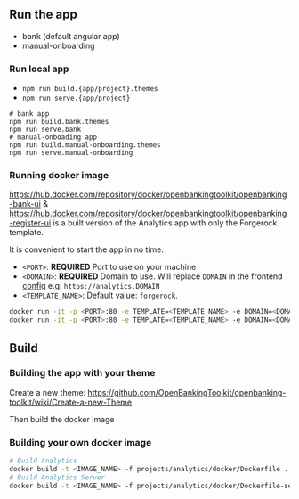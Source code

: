 ## Run the app
- bank (default angular app)
- manual-onboarding
### Run local app
- `npm run build.{app/project}.themes`
- `npm run serve.{app/project}`
```shell
# bank app
npm run build.bank.themes
npm run serve.bank
# manual-onboading app
npm run build.manual-onboarding.themes
npm run serve.manual-onboarding
```
### Running docker image

<https://hub.docker.com/repository/docker/openbankingtoolkit/openbanking-bank-ui> & <https://hub.docker.com/repository/docker/openbankingtoolkit/openbanking-register-ui> is a built version of the Analytics app with only the Forgerock template.

It is convenient to start the app in no time.

- `<PORT>`: **REQUIRED** Port to use on your machine
- `<DOMAIN>`: **REQUIRED** Domain to use. Will replace `DOMAIN` in the frontend [config](./forgerock-openbanking-ui/projects/analytics/docker/deployment-settings.js) e.g: `https://analytics.DOMAIN`
- `<TEMPLATE_NAME>`: Default value: `forgerock`.

```bash
docker run -it -p <PORT>:80 -e TEMPLATE=<TEMPLATE_NAME> -e DOMAIN=<DOMAIN> openbankingtoolkit/openbanking-bank-ui
docker run -it -p <PORT>:80 -e TEMPLATE=<TEMPLATE_NAME> -e DOMAIN=<DOMAIN> openbankingtoolkit/openbanking-register-ui
```

## Build
### Building the app with your theme

Create a new theme: <https://github.com/OpenBankingToolkit/openbanking-toolkit/wiki/Create-a-new-Theme>

Then build the docker image

### Building your own docker image

```bash
# Build Analytics
docker build -t <IMAGE_NAME> -f projects/analytics/docker/Dockerfile .
# Build Analytics Server
docker build -t <IMAGE_NAME> -f projects/analytics/docker/Dockerfile-server .
```

